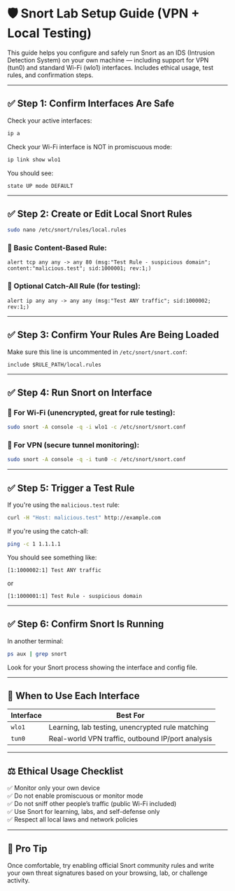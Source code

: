 
# 🛡️ Snort Lab Setup Guide (VPN + Local Testing)

This guide helps you configure and safely run Snort as an IDS (Intrusion Detection System) on your own machine — including support for VPN (tun0) and standard Wi-Fi (wlo1) interfaces. Includes ethical usage, test rules, and confirmation steps.

---

## ✅ Step 1: Confirm Interfaces Are Safe

Check your active interfaces:

```bash
ip a
```

Check your Wi-Fi interface is NOT in promiscuous mode:

```bash
ip link show wlo1
```

You should see:

```
state UP mode DEFAULT
```

---

## ✅ Step 2: Create or Edit Local Snort Rules

```bash
sudo nano /etc/snort/rules/local.rules
```

### 📌 Basic Content-Based Rule:

```snort
alert tcp any any -> any 80 (msg:"Test Rule - suspicious domain"; content:"malicious.test"; sid:1000001; rev:1;)
```

### 🧪 Optional Catch-All Rule (for testing):

```snort
alert ip any any -> any any (msg:"Test ANY traffic"; sid:1000002; rev:1;)
```

---

## ✅ Step 3: Confirm Your Rules Are Being Loaded

Make sure this line is uncommented in `/etc/snort/snort.conf`:

```snort
include $RULE_PATH/local.rules
```

---

## ✅ Step 4: Run Snort on Interface

### 🔌 For Wi-Fi (unencrypted, great for rule testing):

```bash
sudo snort -A console -q -i wlo1 -c /etc/snort/snort.conf
```

### 🔐 For VPN (secure tunnel monitoring):

```bash
sudo snort -A console -q -i tun0 -c /etc/snort/snort.conf
```

---

## ✅ Step 5: Trigger a Test Rule

If you're using the `malicious.test` rule:

```bash
curl -H "Host: malicious.test" http://example.com
```

If you're using the catch-all:

```bash
ping -c 1 1.1.1.1
```

You should see something like:

```
[1:1000002:1] Test ANY traffic
```

or

```
[1:1000001:1] Test Rule - suspicious domain
```

---

## ✅ Step 6: Confirm Snort Is Running

In another terminal:

```bash
ps aux | grep snort
```

Look for your Snort process showing the interface and config file.

---

## 🔁 When to Use Each Interface

| Interface | Best For |
|-----------|----------|
| `wlo1` | Learning, lab testing, unencrypted rule matching |
| `tun0` | Real-world VPN traffic, outbound IP/port analysis |

---

## ⚖️ Ethical Usage Checklist

✅ Monitor only your own device  
✅ Do not enable promiscuous or monitor mode  
✅ Do not sniff other people’s traffic (public Wi-Fi included)  
✅ Use Snort for learning, labs, and self-defense only  
✅ Respect all local laws and network policies  

---

## 🧠 Pro Tip

Once comfortable, try enabling official Snort community rules and write your own threat signatures based on your browsing, lab, or challenge activity.

